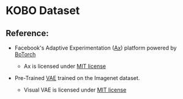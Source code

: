 # KOBO Dataset

## Reference:
 - Facebook's Adaptive Experimentation (<a href="https://github.com/facebook/Ax">Ax</a>) platform powered by <a href="https://github.com/pytorch/botorch"> BoTorch</a>
 
	- Ax is licensed under <a href="https://github.com/KerOptBO/KerOptBO/blob/main/LICENSE.txt">MIT license</a>
 
 
 - Pre-Trained <a href="https://github.com/tcl9876/visual-vae/tree/master">VAE</a> trained on the Imagenet dataset. 
 
	- Visual VAE is licensed under <a href="https://github.com/KerOptBO/KerOptBO/blob/main/LICENSE_VAE.txt">MIT license</a>